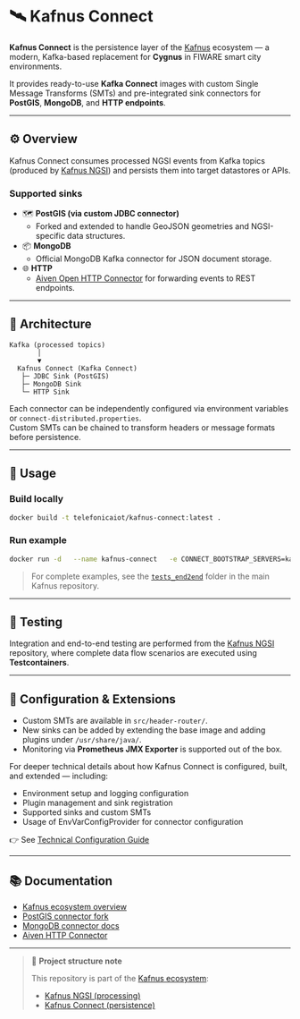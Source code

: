 # 🛰️ Kafnus Connect

**Kafnus Connect** is the persistence layer of the [Kafnus](https://github.com/telefonicaid/kafnus) ecosystem — a modern, Kafka-based replacement for **Cygnus** in FIWARE smart city environments.

It provides ready-to-use **Kafka Connect** images with custom Single Message Transforms (SMTs) and pre-integrated sink connectors for **PostGIS**, **MongoDB**, and **HTTP endpoints**.

---

## ⚙️ Overview

Kafnus Connect consumes processed NGSI events from Kafka topics (produced by [Kafnus NGSI](https://github.com/telefonicaid/kafnus)) and persists them into target datastores or APIs.

### Supported sinks

- 🗺️ **PostGIS (via custom JDBC connector)**
  - Forked and extended to handle GeoJSON geometries and NGSI-specific data structures.
- 📦 **MongoDB**
  - Official MongoDB Kafka connector for JSON document storage.
- 🌐 **HTTP**
  - [Aiven Open HTTP Connector](https://github.com/Aiven-Open/http-connector-for-apache-kafka) for forwarding events to REST endpoints.

---

## 🧱 Architecture

```
Kafka (processed topics)
       │
       ▼
  Kafnus Connect (Kafka Connect)
   ├─ JDBC Sink (PostGIS)
   ├─ MongoDB Sink
   └─ HTTP Sink
```

Each connector can be independently configured via environment variables or `connect-distributed.properties`.  
Custom SMTs can be chained to transform headers or message formats before persistence.

---

## 🚀 Usage

### Build locally

```bash
docker build -t telefonicaiot/kafnus-connect:latest .
```

### Run example

```bash
docker run -d   --name kafnus-connect   -e CONNECT_BOOTSTRAP_SERVERS=kafka:9092   -e CONNECT_GROUP_ID=kafnus-connect   -e CONNECT_CONFIG_STORAGE_TOPIC=connect-configs   -e CONNECT_OFFSET_STORAGE_TOPIC=connect-offsets   -e CONNECT_STATUS_STORAGE_TOPIC=connect-status   telefonicaiot/kafnus-connect:latest
```

> For complete examples, see the [`tests_end2end`](https://github.com/telefonicaid/kafnus/tree/main/tests_end2end) folder in the main Kafnus repository.

---

## 🧪 Testing

Integration and end-to-end testing are performed from the [Kafnus NGSI](https://github.com/telefonicaid/kafnus) repository, where complete data flow scenarios are executed using **Testcontainers**.

---

## 🧰 Configuration & Extensions

- Custom SMTs are available in `src/header-router/`.
- New sinks can be added by extending the base image and adding plugins under `/usr/share/java/`.
- Monitoring via **Prometheus JMX Exporter** is supported out of the box.

For deeper technical details about how Kafnus Connect is configured, built, and extended — including:

- Environment setup and logging configuration
- Plugin management and sink registration
- Supported sinks and custom SMTs
- Usage of EnvVarConfigProvider for connector configuration

👉 See [Technical Configuration Guide](./doc/technical_configuration.md)

---

## 📚 Documentation

- [Kafnus ecosystem overview](https://github.com/telefonicaid/kafnus/blob/main/doc/00_overview.md)
- [PostGIS connector fork](https://github.com/telefonicaid/kafka-connect-jdbc-postgis)
- [MongoDB connector docs](https://www.mongodb.com/docs/kafka-connector/current/)
- [Aiven HTTP Connector](https://github.com/Aiven-Open/http-connector-for-apache-kafka)

---

> 🧭 **Project structure note**
>
> This repository is part of the [Kafnus ecosystem](https://github.com/telefonicaid/kafnus):
> - [Kafnus NGSI (processing)](https://github.com/telefonicaid/kafnus)
> - [Kafnus Connect (persistence)](https://github.com/telefonicaid/kafnus-connect)